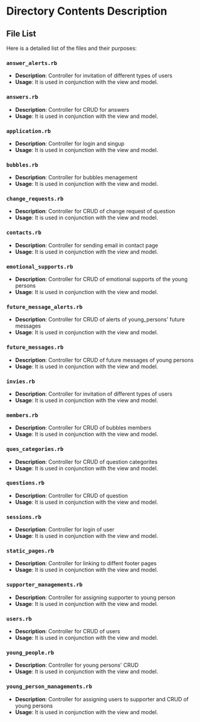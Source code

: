 # Directory Contents Description

## File List

Here is a detailed list of the files and their purposes:

### `answer_alerts.rb`
- **Description**: Controller for invitation of different types of users
- **Usage**: It is used in conjunction with the view and model.

### `answers.rb`
- **Description**: Controller for CRUD for answers
- **Usage**: It is used in conjunction with the view and model.
### `application.rb`
- **Description**: Controller for login and singup 
- **Usage**: It is used in conjunction with the view and model.
### `bubbles.rb`
- **Description**: Controller for bubbles menagement
- **Usage**: It is used in conjunction with the view and model.
### `change_requests.rb`
- **Description**: Controller for CRUD of change request of question
- **Usage**: It is used in conjunction with the view and model.
### `contacts.rb`
- **Description**: Controller for sending email in contact page
- **Usage**: It is used in conjunction with the view and model.
### `emotional_supports.rb`
- **Description**: Controller for CRUD of emotional supports of the young persons
- **Usage**: It is used in conjunction with the view and model.
### `future_message_alerts.rb`
- **Description**: Controller for CRUD of alerts of young_persons' future messages
- **Usage**: It is used in conjunction with the view and model.
### `future_messages.rb`
- **Description**: Controller for CRUD of future messages of young persons
- **Usage**: It is used in conjunction with the view and model.
### `invies.rb`
- **Description**: Controller for invitation of different types of users
- **Usage**: It is used in conjunction with the view and model.

### `members.rb`
- **Description**: Controller for CRUD of bubbles members 
- **Usage**: It is used in conjunction with the view and model.

### `ques_categories.rb`
- **Description**: Controller for CRUD of question categorites
- **Usage**: It is used in conjunction with the view and model.
### `questions.rb`
- **Description**: Controller for CRUD of question 
- **Usage**: It is used in conjunction with the view and model.
### `sessions.rb`
- **Description**: Controller for login of user
- **Usage**: It is used in conjunction with the view and model.
### `static_pages.rb`
- **Description**: Controller for linking to diffent footer pages
- **Usage**: It is used in conjunction with the view and model.
### `supporter_managements.rb`
- **Description**: Controller for assigning supporter to young person
- **Usage**: It is used in conjunction with the view and model.
### `users.rb`
- **Description**: Controller for CRUD of users
- **Usage**: It is used in conjunction with the view and model.
### `young_people.rb`
- **Description**: Controller for young persons' CRUD
- **Usage**: It is used in conjunction with the view and model.
### `young_person_managements.rb`
- **Description**: Controller for assigning users to supporter and CRUD of young persons
- **Usage**: It is used in conjunction with the view and model.




